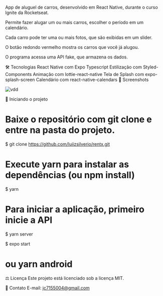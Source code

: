 App de aluguel de carros, desenvolvido em React Native, durante o curso Ignite da Rocketseat.

Permite fazer alugar um ou mais carros, escolher o período em um calendário.

Cada carro pode ter uma ou mais fotos, que são exibidas em um slider.

O botão redondo vermelho mostra os carros que você já alugou.

O programa acessa uma API fake, que armazena os dados.

🛠️ Tecnologias
React Native com Expo
Typescript
Estilização com Styled-Components
Animação com lottie-react-native
Tela de Splash com expo-splash-screen
Calendário com react-native-calendars
📸 Screenshots

![vdd](https://user-images.githubusercontent.com/80647040/140925584-d7e10e99-3102-4c6f-a7b0-a948439a345e.gif)

🚗 Iniciando o projeto
# Baixe o repositório com git clone e entre na pasta do projeto.
$ git clone https://github.com/luiizsilverio/rentx.git

# Execute yarn para instalar as dependências (ou npm install)
$ yarn

# Para iniciar a aplicação, primeiro inicie a API
$ yarn server

$ expo start
# ou yarn android
⚖️ Licença
Este projeto está licenciado sob a licença MIT.

📧 Contato
E-mail: jc7155004@gmail.com
